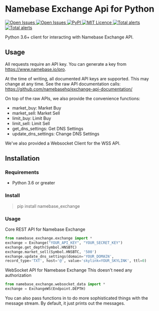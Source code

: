Namebase Exchange Api for Python
==

<p>
<a href="https://namebase-exchange-python.readthedocs.io/en/latest/">
<img src="https://readthedocs.org/projects/namebase-exchange-python/badge/?version=latest" alt="Open Issues"/>
</a>
<a href="/issues">
<img src="https://img.shields.io/github/issues/wy/namebase-exchange-python" alt="Open Issues"/>
</a>
<a href="https://pypi.org/project/namebase-exchange/">
<img src="https://img.shields.io/pypi/v/namebase-exchange.svg" alt="PyPI"/>
</a>
<a href="/LICENCE">
<img src="https://img.shields.io/github/license/wy/namebase-exchange-python" alt="MIT Licence"/>
</a>
<a href="https://lgtm.com/projects/g/wy/namebase-exchange-python/alerts/">
<img src="https://img.shields.io/lgtm/alerts/g/wy/namebase-exchange-python"
            alt="Total alerts"/></a>
<a href="https://lgtm.com/projects/g/wy/namebase-exchange-python/context:python">
<img src="https://img.shields.io/lgtm/grade/python/github/wy/namebase-exchange-python.svg?logo=lgtm&logoWidth=18"
            alt="Total alerts"/></a></p>

Python 3.6+ client for interacting with Namebase Exchange API.

## Usage

All requests require an API key. You can generate a key from https://www.namebase.io/pro.

At the time of writing, all documented API keys are supported. This may change at any time.
See the raw API documentation calls: https://github.com/namebasehq/exchange-api-documentation/

On top of the raw APIs, we also provide the convenience functions:
- market_buy: Market Buy
- market_sell: Market Sell
- limit_buy: Limit Buy
- limit_sell: Limit Sell
- get_dns_settings: Get DNS Settings
- update_dns_settings: Change DNS Settings

We've also provided a Websocket Client for the WSS API.

## Installation

### Requirements

- Python 3.6 or greater

### Install

> pip install namebase_exchange

### Usage

Core REST API for Namebase Exchange
```python
from namebase_exchange.exchange import *
exchange = Exchange("YOUR_API_KEY", "YOUR_SECRET_KEY")
exchange.get_depth(Symbol.HNSBTC)
exchange.market_sell(Symbol.HNSBTC, '500')
exchange.update_dns_settings(domain='YOUR_DOMAIN',
record_type='TXT', host='@', value='skylink=YOUR_SKYLINK', ttl=0)
```

WebSocket API for Namebase Exchange
This doesn't need any authorization
```python
from namebase_exchange.websocket_data import *
exchange = ExchangeWS(Endpoint.DEPTH)
```

You can also pass functions in to do more sophisticated things with the message stream. By default, 
it just prints out the messages.

